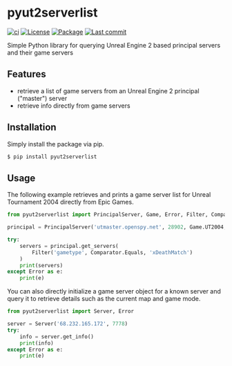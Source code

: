 # pyut2serverlist

[![ci](https://img.shields.io/github/actions/workflow/status/cetteup/pyut2serverlist/ci.yml?label=ci)](https://github.com/cetteup/pyut2serverlist/actions?query=workflow%3Aci)
[![License](https://img.shields.io/github/license/cetteup/pyut2serverlist)](/LICENSE)
[![Package](https://img.shields.io/pypi/v/pyut2serverlist)](https://pypi.org/project/pyut2serverlist/)
[![Last commit](https://img.shields.io/github/last-commit/cetteup/pyut2serverlist)](https://github.com/cetteup/pyut2serverlist/commits/main)

Simple Python library for querying Unreal Engine 2 based principal servers and their game servers

## Features
- retrieve a list of game servers from an Unreal Engine 2 principal ("master") server
- retrieve info directly from game servers

## Installation
Simply install the package via pip.

```bash
$ pip install pyut2serverlist
```

## Usage
The following example retrieves and prints a game server list for Unreal Tournament 2004 directly from Epic Games.

```python
from pyut2serverlist import PrincipalServer, Game, Error, Filter, Comparator

principal = PrincipalServer('utmaster.openspy.net', 28902, Game.UT2004, 'some-cd-key')

try:
    servers = principal.get_servers(
        Filter('gametype', Comparator.Equals, 'xDeathMatch')
    )
    print(servers)
except Error as e:
    print(e)
```

You can also directly initialize a game server object for a known server and query it to retrieve details such as the current map and game mode.

```python
from pyut2serverlist import Server, Error

server = Server('68.232.165.172', 7778)
try:
    info = server.get_info()
    print(info)
except Error as e:
    print(e)
```

